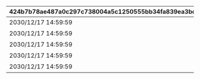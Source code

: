 |424b7b78ae487a0c297c738004a5c1250555bb34fa839ea3bc458b50726b9253|9875dc2ee052218f6bccb3517ab1ffad3024fc3e4a6ae44c2565039ccdc657d2|c12f6a16714e09fa5428fc810b18a240278be3bdfd90b37b8e01d41574ba1657|1efe39c6f4cd77f14990a66de121e927bde60de729eb7d32e06b24836e36ca7e|0ac59b7dcac01b99b0ac0f6bef922b7429efdcb2f195a1d74e5248c0bc649e89|965cfb5f0aeca768488f80d494d0394139c52a0b05b1eec3eaf3037e759a41e6|1b8d2b9be01e787e4e174632b440c66eada61b6771fca5cb817759dda619dd96|523c6021389fc376879d65cd54634f5db7cb9145ede27539d9abede4fdb71b88|8a203b4d1d4ed87cff99e4f55b69ba881f0e96c3db4e9e606850b1c6bd9c7377|ae3e51bb662a93bdffdc49c594644eaada1258ce4679155bf384caf9d5e6a70c|acebae422cf34bd959d374ad8f9764dcc81d836ce13aefc4ea69315d50becd80|
| --- | --- | --- | --- | --- | --- | --- | --- | --- | --- | --- |
|2030/12/17 14:59:59|聖跡調査Lv1|101|11009002|2015/12/17 15:00:00|109|180010|-175|1|11009|-580|
|2030/12/17 14:59:59|聖跡調査Lv2|101|11013001|2015/12/17 15:00:00|109|180010|30|2|11013|200|
|2030/12/17 14:59:59|聖跡調査Lv3|101|11024001|2015/12/17 15:00:00|109|180010|30|3|11024|480|
|2030/12/17 14:59:59|神殿調査Lv1|101|11018005|2015/12/17 15:00:00|112|190010|110|4|11018|190|
|2030/12/17 14:59:59|神殿調査Lv2|101|11026005|2015/12/17 15:00:00|112|190010|120|5|11026|-450|